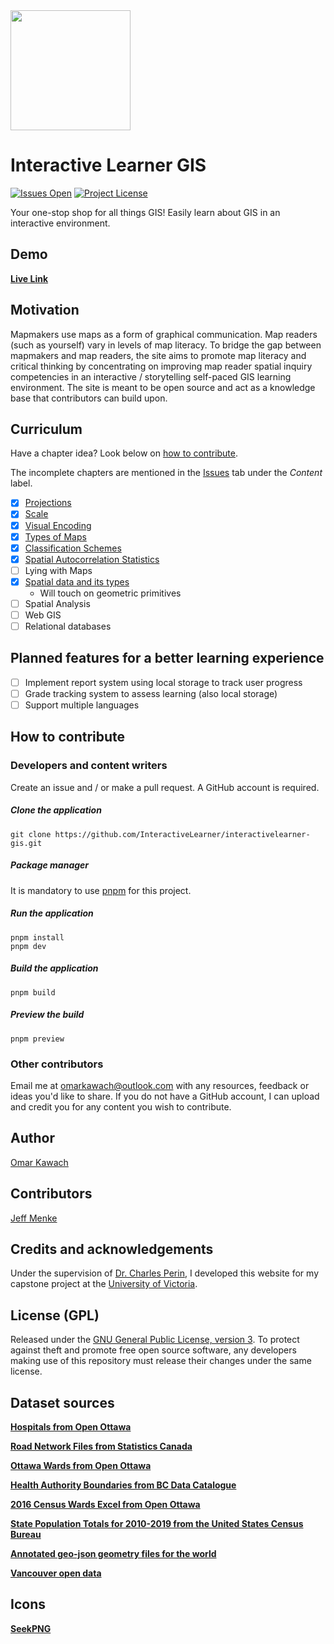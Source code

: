 <img src="https://github.com/InteractiveLearner/interactivelearner-gis/blob/main/docs/public/logo192.png" width="192px" height="192px" />

# Interactive Learner GIS

[![Issues Open](https://img.shields.io/github/issues/InteractiveLearner/interactivelearner-gis?style=flat-square)](https://github.com/InteractiveLearner/interactivelearner-gis/issues) [![Project License](https://img.shields.io/github/license/InteractiveLearner/interactivelearner-gis?style=flat-square)](https://github.com/InteractiveLearner/interactivelearner-gis/blob/main/LICENSE)

Your one-stop shop for all things GIS! Easily learn about GIS in an interactive environment. 

## Demo

**[Live Link](https://www.interactivelearner-gis.com/ )**

## Motivation
Mapmakers use maps as a form of graphical communication. Map readers (such as yourself) vary in levels of map literacy. To bridge the gap between mapmakers and map readers, the site aims to promote map literacy and critical thinking by concentrating on improving map reader spatial inquiry competencies in an interactive / storytelling self-paced GIS learning environment. The site is meant to be open source and act as a knowledge base that contributors can build upon. 

## Curriculum

Have a chapter idea? Look below on [how to contribute](https://github.com/InteractiveLearner/interactivelearner-gis#how-to-contribute). 

The incomplete chapters are mentioned in the [Issues](https://github.com/InteractiveLearner/interactivelearner-gis/issues) tab under the *Content* label. 

- [x] [Projections](https://www.interactivelearner-gis.com/projections)
- [x] [Scale](https://www.interactivelearner-gis.com/scale)
- [x] [Visual Encoding](https://www.interactivelearner-gis.com/visual)
- [x] [Types of Maps](https://www.interactivelearner-gis.com/thematic)
- [x] [Classification Schemes](https://www.interactivelearner-gis.com/classification)
- [x] [Spatial Autocorrelation Statistics](https://www.interactivelearner-gis.com/spatial-stats)
- [ ] Lying with Maps
- [x] [Spatial data and its types](https://www.interactivelearner-gis.com/spatial-data)
    - Will touch on geometric primitives
- [ ] Spatial Analysis
- [ ] Web GIS
- [ ] Relational databases

<!-- TODO:
  // {
  //   title: "Relational databases in GIS",
  //   description:
  //     "Learn how relational databases can be used to store and manage spatial data.",
  //   url: "/relational-databases",
  //   icon: "server",
  // },
  // {
  //   title: "WebGIS",
  //   description:
  //     "Explore the world of WebGIS and learn how to create your own web mapping applications.",
  //   url: "/web-gis",
  //   icon: "laptop",
  // },
  // {
  //   title: "GIS and BIM",
  //   description:
  //     "Discover how GIS and BIM can be integrated to create a more comprehensive view of the built environment.",
  //   url: "/gis-bim",
  //   icon: "building",
  // },
 -->

## Planned features for a better learning experience

- [ ] Implement report system using local storage to track user progress
- [ ] Grade tracking system to assess learning (also local storage)
- [ ] Support multiple languages

## How to contribute

### Developers and content writers

Create an issue and / or make a pull request. A GitHub account is required.

##### Clone the application

```
git clone https://github.com/InteractiveLearner/interactivelearner-gis.git
```

##### Package manager

It is mandatory to use [pnpm](https://pnpm.io/) for this project. 

##### Run the application

```
pnpm install
pnpm dev 
```

##### Build the application

```
pnpm build
```

##### Preview the build

```
pnpm preview
```

### Other contributors 

Email me at omarkawach@outlook.com with any resources, feedback or ideas you'd like to share. If you do not have a GitHub account, I can upload and credit you for any content you wish to contribute. 

## Author

[Omar Kawach](https://github.com/omarkawach)

## Contributors

[Jeff Menke](https://github.com/jmanke)
  
## Credits and acknowledgements

Under the supervision of [Dr. Charles Perin](http://charlesperin.net/), I developed this website for my capstone project at the [University of Victoria](https://www.uvic.ca/).

## License (GPL) 

Released under the [GNU General Public License, version 3](https://opensource.org/licenses/GPL-3.0). To protect against theft and promote free open source software, any developers making use of this repository must release their changes under the same license. 

## Dataset sources

**[Hospitals from Open Ottawa](https://open.ottawa.ca/datasets/b769ce497f2540aa962e602c983994d6_0?geometry=-76.050%2C45.348%2C-75.396%2C45.433)**

**[Road Network Files from Statistics Canada](https://www12.statcan.gc.ca/census-recensement/2011/geo/RNF-FRR/index-eng.cfm)**

**[Ottawa Wards from Open Ottawa](https://open.ottawa.ca/datasets/wards/explore?location=45.242656%2C-75.800844%2C0.90)**

**[Health Authority Boundaries from BC Data Catalogue](https://catalogue.data.gov.bc.ca/dataset/health-authority-boundaries)**

**[2016 Census Wards Excel from Open Ottawa](https://open.ottawa.ca/documents/2016-census-ward-data-1/about)**

**[State Population Totals for 2010-2019 from the United States Census Bureau]()**

**[Annotated geo-json geometry files for the world](https://github.com/johan/world.geo.json)**

**[Vancouver open data](https://opendata.vancouver.ca/pages/home/)**

## Icons

**[SeekPNG](https://www.seekpng.com/ks/clipart/)**